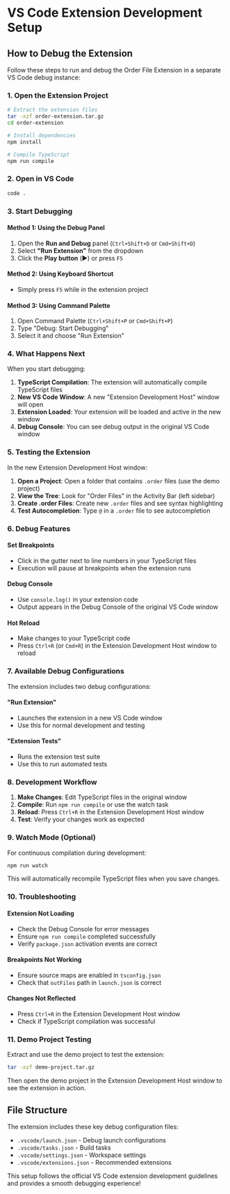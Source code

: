 # VS Code Extension Development Setup

## How to Debug the Extension

Follow these steps to run and debug the Order File Extension in a separate VS Code debug instance:

### 1. **Open the Extension Project**
```bash
# Extract the extension files
tar -xzf order-extension.tar.gz
cd order-extension

# Install dependencies
npm install

# Compile TypeScript
npm run compile
```

### 2. **Open in VS Code**
```bash
code .
```

### 3. **Start Debugging**

#### Method 1: Using the Debug Panel
1. Open the **Run and Debug** panel (`Ctrl+Shift+D` or `Cmd+Shift+D`)
2. Select **"Run Extension"** from the dropdown
3. Click the **Play button** (▶️) or press `F5`

#### Method 2: Using Keyboard Shortcut
- Simply press `F5` while in the extension project

#### Method 3: Using Command Palette
1. Open Command Palette (`Ctrl+Shift+P` or `Cmd+Shift+P`)
2. Type "Debug: Start Debugging"
3. Select it and choose "Run Extension"

### 4. **What Happens Next**

When you start debugging:

1. **TypeScript Compilation**: The extension will automatically compile TypeScript files
2. **New VS Code Window**: A new "Extension Development Host" window will open
3. **Extension Loaded**: Your extension will be loaded and active in the new window
4. **Debug Console**: You can see debug output in the original VS Code window

### 5. **Testing the Extension**

In the new Extension Development Host window:

1. **Open a Project**: Open a folder that contains `.order` files (use the demo project)
2. **View the Tree**: Look for "Order Files" in the Activity Bar (left sidebar)
3. **Create .order Files**: Create new `.order` files and see syntax highlighting
4. **Test Autocompletion**: Type `@` in a `.order` file to see autocompletion

### 6. **Debug Features**

#### Set Breakpoints
- Click in the gutter next to line numbers in your TypeScript files
- Execution will pause at breakpoints when the extension runs

#### Debug Console
- Use `console.log()` in your extension code
- Output appears in the Debug Console of the original VS Code window

#### Hot Reload
- Make changes to your TypeScript code
- Press `Ctrl+R` (or `Cmd+R`) in the Extension Development Host window to reload

### 7. **Available Debug Configurations**

The extension includes two debug configurations:

#### "Run Extension"
- Launches the extension in a new VS Code window
- Use this for normal development and testing

#### "Extension Tests"
- Runs the extension test suite
- Use this to run automated tests

### 8. **Development Workflow**

1. **Make Changes**: Edit TypeScript files in the original window
2. **Compile**: Run `npm run compile` or use the watch task
3. **Reload**: Press `Ctrl+R` in the Extension Development Host window
4. **Test**: Verify your changes work as expected

### 9. **Watch Mode (Optional)**

For continuous compilation during development:

```bash
npm run watch
```

This will automatically recompile TypeScript files when you save changes.

### 10. **Troubleshooting**

#### Extension Not Loading
- Check the Debug Console for error messages
- Ensure `npm run compile` completed successfully
- Verify `package.json` activation events are correct

#### Breakpoints Not Working
- Ensure source maps are enabled in `tsconfig.json`
- Check that `outFiles` path in `launch.json` is correct

#### Changes Not Reflected
- Press `Ctrl+R` in the Extension Development Host window
- Check if TypeScript compilation was successful

### 11. **Demo Project Testing**

Extract and use the demo project to test the extension:

```bash
tar -xzf demo-project.tar.gz
```

Then open the demo project in the Extension Development Host window to see the extension in action.

## File Structure

The extension includes these key debug configuration files:

- `.vscode/launch.json` - Debug launch configurations
- `.vscode/tasks.json` - Build tasks
- `.vscode/settings.json` - Workspace settings
- `.vscode/extensions.json` - Recommended extensions

This setup follows the official VS Code extension development guidelines and provides a smooth debugging experience!

